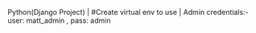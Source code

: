 Python(Django Project) |
#Create virtual env to use |
Admin credentials:- 
user: matt_admin , 
pass: admin
